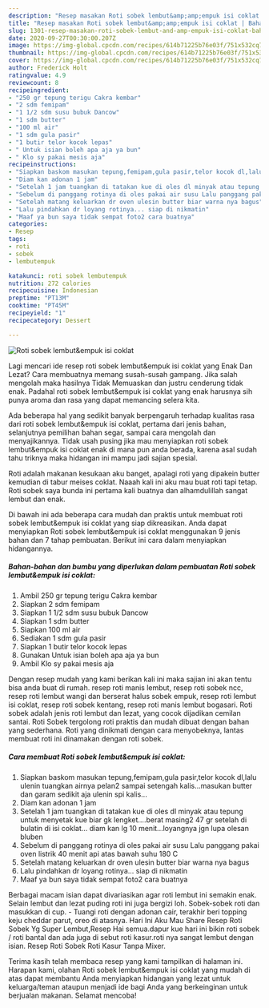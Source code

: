 ```yaml
---
description: "Resep masakan Roti sobek lembut&amp;amp;empuk isi coklat | Bahan Membuat Roti sobek lembut&amp;amp;empuk isi coklat Yang Paling Enak"
title: "Resep masakan Roti sobek lembut&amp;amp;empuk isi coklat | Bahan Membuat Roti sobek lembut&amp;amp;empuk isi coklat Yang Paling Enak"
slug: 1301-resep-masakan-roti-sobek-lembut-and-amp-empuk-isi-coklat-bahan-membuat-roti-sobek-lembut-and-amp-empuk-isi-coklat-yang-paling-enak
date: 2020-09-27T00:30:00.207Z
image: https://img-global.cpcdn.com/recipes/614b71225b76e03f/751x532cq70/roti-sobek-lembutempuk-isi-coklat-foto-resep-utama.jpg
thumbnail: https://img-global.cpcdn.com/recipes/614b71225b76e03f/751x532cq70/roti-sobek-lembutempuk-isi-coklat-foto-resep-utama.jpg
cover: https://img-global.cpcdn.com/recipes/614b71225b76e03f/751x532cq70/roti-sobek-lembutempuk-isi-coklat-foto-resep-utama.jpg
author: Frederick Holt
ratingvalue: 4.9
reviewcount: 8
recipeingredient:
- "250 gr tepung terigu Cakra kembar"
- "2 sdm femipam"
- "1 1/2 sdm susu bubuk Dancow"
- "1 sdm butter"
- "100 ml air"
- "1 sdm gula pasir"
- "1 butir telor kocok lepas"
- " Untuk isian boleh apa aja ya bun"
- " Klo sy pakai mesis aja"
recipeinstructions:
- "Siapkan baskom masukan tepung,femipam,gula pasir,telor kocok dl,lalu ulenin tuangkan airnya pelan2 sampai setengah kalis...masukan butter dan garam sedikit aja ulenin spi kalis..."
- "Diam kan adonan 1 jam"
- "Setelah 1 jam tuangkan di tatakan kue di oles dl minyak atau tepung untuk menyetak kue biar gk lengket....berat masing2 47 gr setelah di bulatin di isi coklat... diam kan lg 10 menit...loyangnya jgn lupa olesan bluben"
- "Sebelum di panggang rotinya di oles pakai air susu Lalu panggang pakai oven listrik 40 menit api atas bawah suhu 180 C"
- "Setelah matang keluarkan dr oven ulesin butter biar warna nya bagus"
- "Lalu pindahkan dr loyang rotinya... siap di nikmatin"
- "Maaf ya bun saya tidak sempat foto2 cara buatnya"
categories:
- Resep
tags:
- roti
- sobek
- lembutempuk

katakunci: roti sobek lembutempuk 
nutrition: 272 calories
recipecuisine: Indonesian
preptime: "PT13M"
cooktime: "PT45M"
recipeyield: "1"
recipecategory: Dessert

---
```



![Roti sobek lembut&amp;empuk isi coklat](https://img-global.cpcdn.com/recipes/614b71225b76e03f/751x532cq70/roti-sobek-lembutempuk-isi-coklat-foto-resep-utama.jpg)

Lagi mencari ide resep roti sobek lembut&amp;empuk isi coklat yang Enak Dan Lezat? Cara membuatnya memang susah-susah gampang. Jika salah mengolah maka hasilnya Tidak Memuaskan dan justru cenderung tidak enak. Padahal roti sobek lembut&amp;empuk isi coklat yang enak harusnya sih punya aroma dan rasa yang dapat memancing selera kita.

Ada beberapa hal yang sedikit banyak berpengaruh terhadap kualitas rasa dari roti sobek lembut&amp;empuk isi coklat, pertama dari jenis bahan, selanjutnya pemilihan bahan segar, sampai cara mengolah dan menyajikannya. Tidak usah pusing jika mau menyiapkan roti sobek lembut&amp;empuk isi coklat enak di mana pun anda berada, karena asal sudah tahu triknya maka hidangan ini mampu jadi sajian spesial.

Roti adalah makanan kesukaan aku banget, apalagi roti yang dipakein butter kemudian di tabur meises coklat. Naaah kali ini aku mau buat roti tapi tetap. Roti sobek saya bunda ini pertama kali buatnya dan alhamdulillah sangat lembut dan enak.


Di bawah ini ada beberapa cara mudah dan praktis untuk membuat roti sobek lembut&amp;empuk isi coklat yang siap dikreasikan. Anda dapat menyiapkan Roti sobek lembut&amp;empuk isi coklat menggunakan 9 jenis bahan dan 7 tahap pembuatan. Berikut ini cara dalam menyiapkan hidangannya.

<!--inarticleads1-->

##### Bahan-bahan dan bumbu yang diperlukan dalam pembuatan Roti sobek lembut&amp;empuk isi coklat:

1. Ambil 250 gr tepung terigu Cakra kembar
1. Siapkan 2 sdm femipam
1. Siapkan 1 1/2 sdm susu bubuk Dancow
1. Siapkan 1 sdm butter
1. Siapkan 100 ml air
1. Sediakan 1 sdm gula pasir
1. Siapkan 1 butir telor kocok lepas
1. Gunakan  Untuk isian boleh apa aja ya bun
1. Ambil  Klo sy pakai mesis aja


Dengan resep mudah yang kami berikan kali ini maka sajian ini akan tentu bisa anda buat di rumah. resep roti manis lembut, resep roti sobek ncc, resep roti lembut wangi dan berserat halus sobek empuk, resep roti lembut isi coklat, resep roti sobek kentang, resep roti manis lembut bogasari. Roti sobek adalah jenis roti lembut dan lezat, yang cocok dijadikan cemilan santai. Roti Sobek tergolong roti praktis dan mudah dibuat dengan bahan yang sederhana. Roti yang dinikmati dengan cara menyobeknya, lantas membuat roti ini dinamakan dengan roti sobek. 

<!--inarticleads2-->

##### Cara membuat Roti sobek lembut&amp;empuk isi coklat:

1. Siapkan baskom masukan tepung,femipam,gula pasir,telor kocok dl,lalu ulenin tuangkan airnya pelan2 sampai setengah kalis...masukan butter dan garam sedikit aja ulenin spi kalis...
1. Diam kan adonan 1 jam
1. Setelah 1 jam tuangkan di tatakan kue di oles dl minyak atau tepung untuk menyetak kue biar gk lengket....berat masing2 47 gr setelah di bulatin di isi coklat... diam kan lg 10 menit...loyangnya jgn lupa olesan bluben
1. Sebelum di panggang rotinya di oles pakai air susu Lalu panggang pakai oven listrik 40 menit api atas bawah suhu 180 C
1. Setelah matang keluarkan dr oven ulesin butter biar warna nya bagus
1. Lalu pindahkan dr loyang rotinya... siap di nikmatin
1. Maaf ya bun saya tidak sempat foto2 cara buatnya


Berbagai macam isian dapat divariasikan agar roti lembut ini semakin enak. Selain lembut dan lezat puding roti ini juga bergizi loh. Sobek-sobek roti dan masukkan di cup. - Tuangi roti dengan adonan cair, terakhir beri topping keju cheddar parut, oreo di atasnya. Hari Ini Aku Mau Share Resep Roti Sobek Yg Super Lembut,Resep Hai semua.dapur kue hari ini bikin roti sobek / roti bantal dan ada juga di sebut roti kasur.roti nya sangat lembut dengan isian. Resep Roti Sobek Roti Kasur Tanpa Mixer. 

Terima kasih telah membaca resep yang kami tampilkan di halaman ini. Harapan kami, olahan Roti sobek lembut&amp;empuk isi coklat yang mudah di atas dapat membantu Anda menyiapkan hidangan yang lezat untuk keluarga/teman ataupun menjadi ide bagi Anda yang berkeinginan untuk berjualan makanan. Selamat mencoba!
